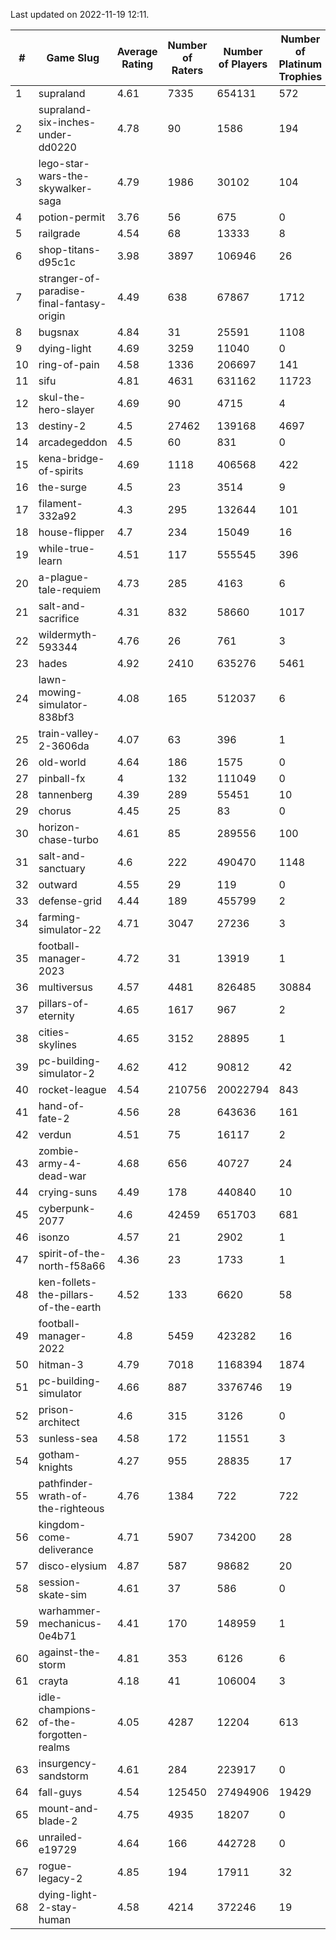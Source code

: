 Last updated on 2022-11-19 12:11.


|#|Game Slug|Average Rating|Number of Raters|Number of Players|Number of Platinum Trophies|Max Rarity (%)|
|---|---|---|---|---|---|---|
|1|supraland|4.61|7335|654131|572|99|
|2|supraland-six-inches-under-dd0220|4.78|90|1586|194|99|
|3|lego-star-wars-the-skywalker-saga|4.79|1986|30102|104|98|
|4|potion-permit|3.76|56|675|0|98|
|5|railgrade|4.54|68|13333|8|98|
|6|shop-titans-d95c1c|3.98|3897|106946|26|98|
|7|stranger-of-paradise-final-fantasy-origin|4.49|638|67867|1712|98|
|8|bugsnax|4.84|31|25591|1108|97|
|9|dying-light|4.69|3259|11040|0|97|
|10|ring-of-pain|4.58|1336|206697|141|96|
|11|sifu|4.81|4631|631162|11723|96|
|12|skul-the-hero-slayer|4.69|90|4715|4|96|
|13|destiny-2|4.5|27462|139168|4697|95|
|14|arcadegeddon|4.5|60|831|0|94|
|15|kena-bridge-of-spirits|4.69|1118|406568|422|94|
|16|the-surge|4.5|23|3514|9|94|
|17|filament-332a92|4.3|295|132644|101|93|
|18|house-flipper|4.7|234|15049|16|93|
|19|while-true-learn|4.51|117|555545|396|93|
|20|a-plague-tale-requiem|4.73|285|4163|6|92|
|21|salt-and-sacrifice|4.31|832|58660|1017|91|
|22|wildermyth-593344|4.76|26|761|3|90|
|23|hades|4.92|2410|635276|5461|89|
|24|lawn-mowing-simulator-838bf3|4.08|165|512037|6|88|
|25|train-valley-2-3606da|4.07|63|396|1|88|
|26|old-world|4.64|186|1575|0|86|
|27|pinball-fx|4|132|111049|0|86|
|28|tannenberg|4.39|289|55451|10|85|
|29|chorus|4.45|25|83|0|84|
|30|horizon-chase-turbo|4.61|85|289556|100|83|
|31|salt-and-sanctuary|4.6|222|490470|1148|83|
|32|outward|4.55|29|119|0|81|
|33|defense-grid|4.44|189|455799|2|80|
|34|farming-simulator-22|4.71|3047|27236|3|80|
|35|football-manager-2023|4.72|31|13919|1|79|
|36|multiversus|4.57|4481|826485|30884|79|
|37|pillars-of-eternity|4.65|1617|967|2|79|
|38|cities-skylines|4.65|3152|28895|1|77|
|39|pc-building-simulator-2|4.62|412|90812|42|75|
|40|rocket-league|4.54|210756|20022794|843|75|
|41|hand-of-fate-2|4.56|28|643636|161|72|
|42|verdun|4.51|75|16117|2|72|
|43|zombie-army-4-dead-war|4.68|656|40727|24|66|
|44|crying-suns|4.49|178|440840|10|65|
|45|cyberpunk-2077|4.6|42459|651703|681|62|
|46|isonzo|4.57|21|2902|1|62|
|47|spirit-of-the-north-f58a66|4.36|23|1733|1|54|
|48|ken-follets-the-pillars-of-the-earth|4.52|133|6620|58|50|
|49|football-manager-2022|4.8|5459|423282|16|49|
|50|hitman-3|4.79|7018|1168394|1874|48|
|51|pc-building-simulator|4.66|887|3376746|19|48|
|52|prison-architect|4.6|315|3126|0|44|
|53|sunless-sea|4.58|172|11551|3|37|
|54|gotham-knights|4.27|955|28835|17|34|
|55|pathfinder-wrath-of-the-righteous|4.76|1384|722|722|33|
|56|kingdom-come-deliverance|4.71|5907|734200|28|30|
|57|disco-elysium|4.87|587|98682|20|28|
|58|session-skate-sim|4.61|37|586|0|27|
|59|warhammer-mechanicus-0e4b71|4.41|170|148959|1|24|
|60|against-the-storm|4.81|353|6126|6|23|
|61|crayta|4.18|41|106004|3|23|
|62|idle-champions-of-the-forgotten-realms|4.05|4287|12204|613|8|
|63|insurgency-sandstorm|4.61|284|223917|0|6|
|64|fall-guys|4.54|125450|27494906|19429|4|
|65|mount-and-blade-2|4.75|4935|18207|0|3|
|66|unrailed-e19729|4.64|166|442728|0|2|
|67|rogue-legacy-2|4.85|194|17911|32|0.7|
|68|dying-light-2-stay-human|4.58|4214|372246|19|0.4|
